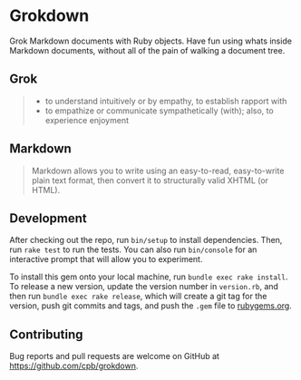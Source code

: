 # Grokdown

Grok Markdown documents with Ruby objects. Have fun using whats inside Markdown documents, without all of the pain of walking a document tree.

## Grok

> - to understand intuitively or by empathy, to establish rapport with
> - to empathize or communicate sympathetically (with); also, to experience
>   enjoyment

## Markdown

> Markdown allows you to write using an easy-to-read, easy-to-write plain text
> format, then convert it to structurally valid XHTML (or HTML).

## Development

After checking out the repo, run `bin/setup` to install dependencies. Then, run `rake test` to run the tests. You can also run `bin/console` for an interactive prompt that will allow you to experiment.  

To install this gem onto your local machine, run `bundle exec rake install`. To release a new version, update the version number in `version.rb`, and then run `bundle exec rake release`, which will create a git tag for the version, push git commits and tags, and push the `.gem` file to [rubygems.org](https://rubygems.org).

## Contributing

Bug reports and pull requests are welcome on GitHub at https://github.com/cpb/grokdown.

